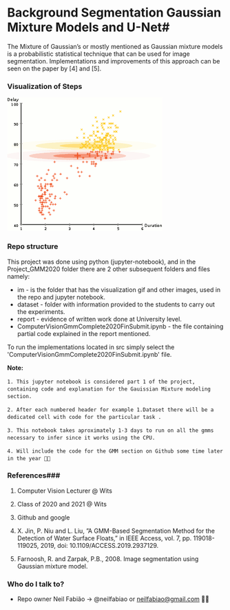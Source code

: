 # Background Segmentation Gaussian Mixture Models and U-Net#

The Mixture of Gaussian’s or mostly mentioned as Gaussian mixture models is a probabilistic statistical technique that can be used for image segmentation. Implementations and improvements of this approach can be seen on the paper by [4] and [5].


### Visualization of Steps ###

![alt-text-1](/Project_GMM2020/im/gmm.gif) 

### Repo structure ###

This project was done using python (jupyter-notebook), and in the Project_GMM2020 folder there are 2 other subsequent folders and files namely:

* im - is the folder that has the visualization gif and other images, used in the repo and jupyter notebook.
* dataset - folder with information provided to the students to carry out the experiments.
* report - evidence of written work done at University level. 
* ComputerVisionGmmComplete2020FinSubmit.ipynb - the file containing partial code explained in the report mentioned.

To run the implementations located in src simply select the 'ComputerVisionGmmComplete2020FinSubmit.ipynb' file. 

**Note:** 

`1. This jupyter notebook is considered part 1 of the project, containing code and explanation for the Gauissian Mixture modeling section.`

`2. After each numbered header for example 1.Dataset there will be a dedicated cell with code for the particular task .`

`3. This notebook takes aproximately 1-3 days to run on all the gmms necessary to infer since it works using the CPU.`

`4. Will include the code for the GMM section on Github some time later in the year 👍🏾`

### References###

1. Computer Vision Lecturer @ Wits

2. Class of 2020 and 2021 @ Wits

3. Github and google

4. X. Jin, P. Niu and L. Liu, ”A GMM-Based Segmentation Method for
the Detection of Water Surface Floats,” in IEEE Access, vol. 7, pp.
119018-119025, 2019, doi: 10.1109/ACCESS.2019.2937129.

5. Farnoosh, R. and Zarpak, P.B., 2008. Image segmentation using Gaussian
mixture model.


### Who do I talk to? ###

* Repo owner Neil Fabião -> @neilfabiao or neilfabiao@gmail.com ✌🏾

